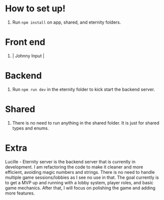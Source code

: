 # How to set up!

1. Run `npm install` on app, shared, and eternity folders.

# Front end

1. | Johnny Input |

# Backend

1. Run `npm run dev` in the eternity folder to kick start the backend server.

# Shared

1. There is no need to run anything in the shared folder. It is just for shared types and enums.

# Extra

Lucille - Eternity server is the backend server that is currently in development. I am refactoring the code to make it cleaner and more efficient, avoiding magic numbers and strings. There is no need to handle multiple game sessions/lobbies as I see no use in that. The goal currently is to get a MVP up and running with a lobby system, player roles, and basic game mechanics. After that, I will focus on polishing the game and adding more features.
